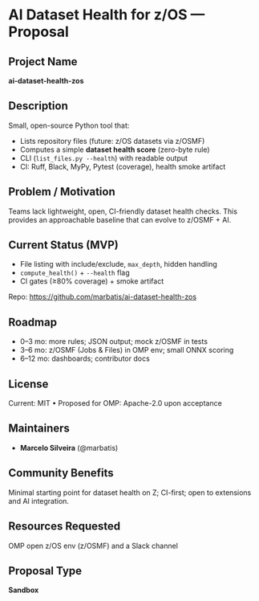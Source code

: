 # AI Dataset Health for z/OS — Proposal

## Project Name
**ai-dataset-health-zos**

## Description
Small, open-source Python tool that:
- Lists repository files (future: z/OS datasets via z/OSMF)
- Computes a simple **dataset health score** (zero-byte rule)
- CLI (`list_files.py --health`) with readable output
- CI: Ruff, Black, MyPy, Pytest (coverage), health smoke artifact

## Problem / Motivation
Teams lack lightweight, open, CI-friendly dataset health checks. This provides an approachable baseline that can evolve to z/OSMF + AI.

## Current Status (MVP)
- File listing with include/exclude, `max_depth`, hidden handling  
- `compute_health()` + `--health` flag  
- CI gates (≥80% coverage) + smoke artifact

Repo: https://github.com/marbatis/ai-dataset-health-zos

## Roadmap
- 0–3 mo: more rules; JSON output; mock z/OSMF in tests  
- 3–6 mo: z/OSMF (Jobs & Files) in OMP env; small ONNX scoring  
- 6–12 mo: dashboards; contributor docs

## License
Current: MIT • Proposed for OMP: Apache-2.0 upon acceptance

## Maintainers
- **Marcelo Silveira** (@marbatis)

## Community Benefits
Minimal starting point for dataset health on Z; CI-first; open to extensions and AI integration.

## Resources Requested
OMP open z/OS env (z/OSMF) and a Slack channel

## Proposal Type
**Sandbox**
